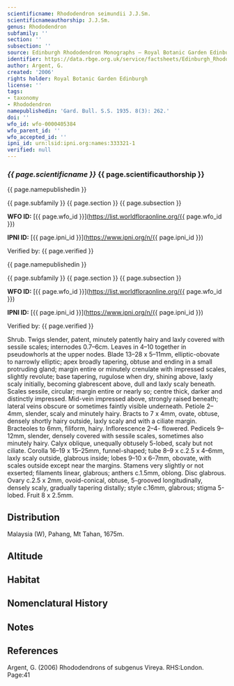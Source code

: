 ```yaml
---
scientificname: Rhododendron seimundii J.J.Sm.
scientificnameauthorship: J.J.Sm.
genus: Rhododendron
subfamily: ''
section: ''
subsection: ''
source: Edinburgh Rhododendron Monographs – Royal Botanic Garden Edinburgh
identifier: https://data.rbge.org.uk/service/factsheets/Edinburgh_Rhododendron_Monographs.xhtml
author: Argent, G.
created: '2006'
rights holder: Royal Botanic Garden Edinburgh
license: ''
tags:
- taxonomy
- Rhododendron
namepublishedin: 'Gard. Bull. S.S. 1935. 8(3): 262.'
doi: ''
wfo_id: wfo-0000405384
wfo_parent_id: ''
wfo_accepted_id: ''
ipni_id: urn:lsid:ipni.org:names:333321-1
verified: null
---
```

### _{{ page.scientificname }}_ {{ page.scientificauthorship }}
 {{ page.namepublishedin }}

{{ page.subfamily }} {{ page.section }} {{ page.subsection }}

**WFO ID:** [{{ page.wfo_id }}](https://list.worldfloraonline.org/{{ page.wfo_id }})

**IPNI ID:** [{{ page.ipni_id }}](https://www.ipni.org/n/{{ page.ipni_id }})

Verified by: {{ page.verified }}

 {{ page.namepublishedin }}

{{ page.subfamily }} {{ page.section }} {{ page.subsection }}

**WFO ID:** [{{ page.wfo_id }}](https://list.worldfloraonline.org/{{ page.wfo_id }})

**IPNI ID:** [{{ page.ipni_id }}](https://www.ipni.org/n/{{ page.ipni_id }})

Verified by: {{ page.verified }}



Shrub. Twigs slender, patent, minutely patently hairy and laxly covered with sessile scales; internodes 0.7–6cm. Leaves in 4–10 together in pseudowhorls at the upper nodes. Blade 13–28 x 5–11mm, elliptic-obovate to narrowly elliptic; apex broadly tapering, obtuse and ending in a small protruding gland; margin entire or minutely crenulate with impressed scales, slightly revolute; base tapering, rugulose when dry, shining above, laxly scaly initially, becoming glabrescent above, dull and laxly scaly beneath. Scales sessile, circular; margin entire or nearly so; centre thick, darker and distinctly impressed. Mid-vein impressed above, strongly raised beneath; lateral veins obscure or sometimes faintly visible underneath. Petiole 2–4mm, slender, scaly and minutely hairy. Bracts to 7 x 4mm, ovate, obtuse, densely shortly hairy outside, laxly scaly and with a ciliate margin. Bracteoles to 6mm, filiform, hairy. Inflorescence 2–4- flowered. Pedicels 9–12mm, slender, densely covered with sessile scales, sometimes also minutely hairy. Calyx oblique, unequally obtusely 5-lobed, scaly but not ciliate. Corolla 16–19 x 15–25mm, funnel-shaped; tube 8–9 x c.2.5 x 4–6mm, laxly scaly outside, glabrous inside; lobes 9–10 x 6–7mm, obovate, with scales outside except near the margins. Stamens very slightly or not exserted; filaments linear, glabrous; anthers c.1.5mm, oblong. Disc glabrous. Ovary c.2.5 x 2mm, ovoid-conical, obtuse, 5-grooved longitudinally, densely scaly, gradually tapering distally; style c.16mm, glabrous; stigma 5-lobed. Fruit 8 x 2.5mm.

## Distribution
Malaysia (W), Pahang, Mt Tahan, 1675m.

## Altitude


## Habitat


## Nomenclatural History

                       
## Notes


## References

Argent, G. (2006) Rhododendrons of subgenus Vireya. RHS:London. Page:41
